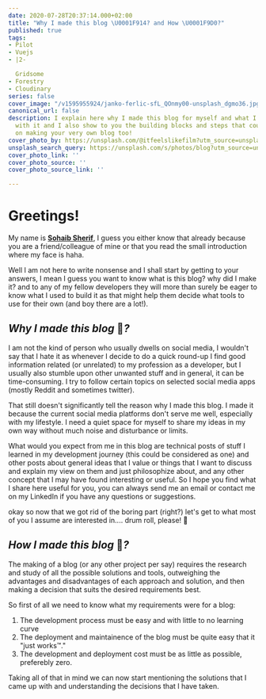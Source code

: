 ```yaml
---
date: 2020-07-28T20:37:14.000+02:00
title: "Why I made this blog \U0001F914? and How \U0001F9D0?"
published: true
tags:
- Pilot
- Vuejs
- |2-

  Gridsome
- Forestry
- Cloudinary
series: false
cover_image: "/v1595955924/janko-ferlic-sfL_QOnmy00-unsplash_dgmo36.jpg"
canonical_url: false
description: I explain here why I made this blog for myself and what I intend of doing
  with it and I also show to you the building blocks and steps that could guide you
  on making your very own blog too!
cover_photo_by: https://unsplash.com/@itfeelslikefilm?utm_source=unsplash&amp;utm_medium=referral&amp;utm_content=creditCopyText
unsplash_search_query: https://unsplash.com/s/photos/blog?utm_source=unsplash&amp;utm_medium=referral&amp;utm_content=creditCopyText
cover_photo_link: ''
cover_photo_source: ''
cover_photo_source_link: ''

---
```

# **Greetings!**

My name is [**Sohaib Sherif**](https://sohaib-sherif.github.io/resume/), I guess you either know that already because you are a friend/colleague of mine or that you read the small introduction where my face is haha.

Well I am not here to write nonsense and I shall start by getting to your answers, I mean I guess you want to know what is this blog? why did I make it? and to any of my fellow developers they will more than surely be eager to know what I used to build it as that might help them decide what tools to use for their own (and boy there are a lot!).

## _Why I made this blog_ 🤔_?_

I am not the kind of person who usually dwells on social media, I wouldn't say that I hate it as whenever I decide to do a quick round-up I find good information related (or unrelated) to my profession as a developer, but I usually also stumble upon other unwanted stuff and in general, it can be time-consuming. I try to follow certain topics on selected social media apps (mostly Reddit and sometimes twitter).

That still doesn't significantly tell the reason why I made this blog. I made it because the current social media platforms don't serve me well, especially with my lifestyle. I need a quiet space for myself to share my ideas in my own way without much noise and disturbance or limits.

What would you expect from me in this blog are technical posts of stuff I learned in my development journey (this could be considered as one) and other posts about general ideas that I value or things that I want to discuss and explain my view on them and just philosophize about, and any other concept that I may have found interesting or useful. So I hope you find what I share here useful for you, you can always send me an email or contact me on my LinkedIn if you have any questions or suggestions.

okay so now that we got rid of the boring part (right?) let's get to what most of you I assume are interested in.... drum roll, please! 🥁

## _How I made this blog_ 🧐_?_

The making of a blog (or any other project per say) requires the research and study of all the possible solutions and tools, outweighing the advantages and disadvantages of each approach and solution, and then making a decision that suits the desired requirements best.

So first of all we need to know what my requirements were for a blog:

1. The development process must be easy and with little to no learning curve
2. The deployment and maintainence of the blog must be quite easy that it "just works™️."
3. The development and deployment cost must be as little as possible, preferebly zero.

Taking all of that in mind we can now start mentioning the solutions that I came up with and understanding the decisions that I have taken.
